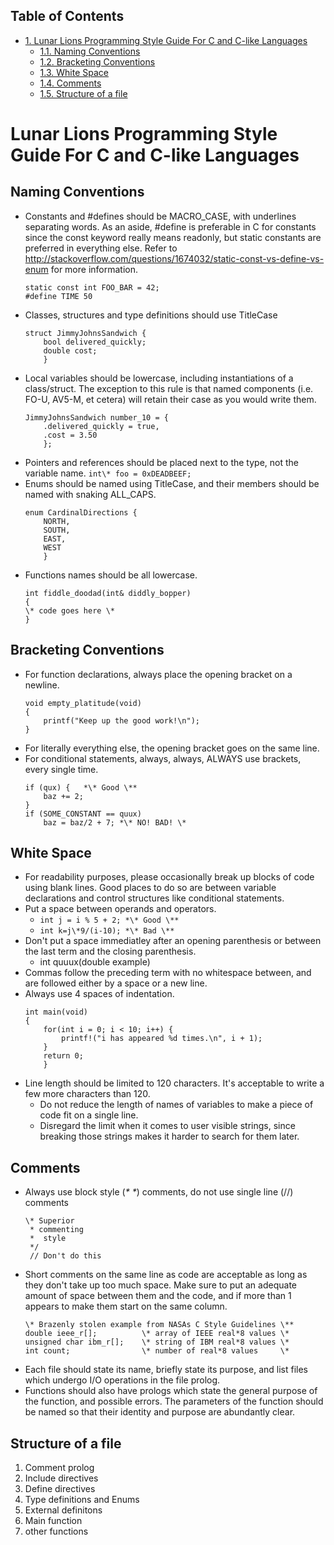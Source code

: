 <div id="table-of-contents">
<h2>Table of Contents</h2>
<div id="text-table-of-contents">
<ul>
<li><a href="#orgheadline6">1. Lunar Lions Programming Style Guide For C and C-like Languages</a>
<ul>
<li><a href="#orgheadline1">1.1. Naming Conventions</a></li>
<li><a href="#orgheadline2">1.2. Bracketing Conventions</a></li>
<li><a href="#orgheadline3">1.3. White Space</a></li>
<li><a href="#orgheadline4">1.4. Comments</a></li>
<li><a href="#orgheadline5">1.5. Structure of a file</a></li>
</ul>
</li>
</ul>
</div>
</div>

# Lunar Lions Programming Style Guide For C and C-like Languages<a id="orgheadline6"></a>

## Naming Conventions<a id="orgheadline1"></a>

-   Constants and #defines should be MACRO_CASE, with underlines 
    separating words. As an aside, #define is preferable in C for constants
    since the const keyword really means readonly, but static constants are
    preferred in everything else. Refer to 
    <http://stackoverflow.com/questions/1674032/static-const-vs-define-vs-enum>
    for more information.
    ```
    static const int FOO_BAR = 42;
    #define TIME 50
    ```
-   Classes, structures and type definitions should use TitleCase
    ```
    struct JimmyJohnsSandwich {
        bool delivered_quickly;
        double cost;
        }
    ```
-   Local variables should be lowercase, including instantiations of a 
    class/struct. The exception to this rule is that named components (i.e. 
    FO-U, AV5-M, et cetera) will retain their case as you would write them.
    ```
    JimmyJohnsSandwich number_10 = {
        .delivered_quickly = true,
        .cost = 3.50
        };
    ```
-   Pointers and references should be placed next to the type, not the variable
    name.
    ```int\* foo = 0xDEADBEEF;```
-   Enums should be named using TitleCase, and their members should be named 
    with snaking ALL_CAPS.
    ```
    enum CardinalDirections {
        NORTH,
        SOUTH,
        EAST,
        WEST
        }
    ```
-   Functions names should be all lowercase.
    ```
    int fiddle_doodad(int& diddly_bopper)
    {
    \* code goes here \*
    }
    ```

## Bracketing Conventions<a id="orgheadline2"></a>

-   For function declarations, always place the opening bracket on a newline.
    ```
    void empty_platitude(void)
    {
        printf("Keep up the good work!\n");
    }
    ```
-   For literally everything else, the opening bracket goes on the same line.
-   For conditional statements, always, always, ALWAYS use brackets, every
    single time.
    ```
    if (qux) {   *\* Good \**
        baz += 2;
    }
    if (SOME_CONSTANT == quux)
        baz = baz/2 + 7; *\* NO! BAD! \*
    ```

## White Space<a id="orgheadline3"></a>

-   For readability purposes, please occasionally break up blocks of code
     using blank lines. Good places to do so are between variable declarations
    and control structures like conditional statements.
-   Put a space between operands and operators. 
    -   ```int j = i % 5 + 2; *\* Good \**```
    -   ```int k=j\*9/(i-10); *\* Bad \**```
-   Don't put a space immediatley after an opening parenthesis or between the
    last term and the closing parenthesis.
    -   int quuux(double example)
-   Commas follow the preceding term with no whitespace between, and are 
    followed either by a space or a new line.
-   Always use 4 spaces of indentation.
    ```
    int main(void)
    {
        for(int i = 0; i < 10; i++) {
            printf!("i has appeared %d times.\n", i + 1);
        }
        return 0;
        }
    ```
-   Line length should be limited to 120 characters. It's acceptable to 
    write a few more characters than 120. 
    -   Do not reduce the length of names of variables to make a piece of code 
        fit on a single line.
    -   Disregard the limit when it comes to user visible strings, since breaking
        those strings makes it harder to search for them later.

## Comments<a id="orgheadline4"></a>

-   Always use block style (*\* \**) comments, do not use single line (//) comments
    ```
    \* Superior
     * commenting
     *  style
     */
     // Don't do this
    ```
-   Short comments on the same line as code are acceptable as long as they
    don't take up too much space. Make sure to put an adequate amount of space
    between them and the code, and if more than 1 appears to make them start on
    the same column.
    ```
    \* Brazenly stolen example from NASAs C Style Guidelines \**
    double ieee_r[];          \* array of IEEE real*8 values \*
    unsigned char ibm_r[];    \* string of IBM real*8 values \*
    int count;                \* number of real*8 values     \*
    ```
-   Each file should state its name, briefly state its purpose, and list files 
    which undergo I/O operations in the file prolog.
-   Functions should also have prologs which state the general purpose of the
    function, and possible errors. The parameters of the function should be
    named so that their identity and purpose are abundantly clear.

## Structure of a file<a id="orgheadline5"></a>

1.  Comment prolog
2.  Include directives
3.  Define directives
4.  Type definitions and Enums
5.  External definitons
6.  Main function
7.  other functions
